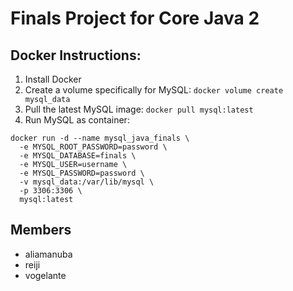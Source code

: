 # Finals Project for Core Java 2

## Docker Instructions:
1. Install Docker
2. Create a volume specifically for MySQL:
`docker volume create mysql_data`
3. Pull the latest MySQL image:
`docker pull mysql:latest`
4. Run MySQL as container:
```shell
docker run -d --name mysql_java_finals \
  -e MYSQL_ROOT_PASSWORD=password \
  -e MYSQL_DATABASE=finals \
  -e MYSQL_USER=username \
  -e MYSQL_PASSWORD=password \
  -v mysql_data:/var/lib/mysql \
  -p 3306:3306 \
  mysql:latest
```

## Members
- aliamanuba
- reiji
- vogelante
